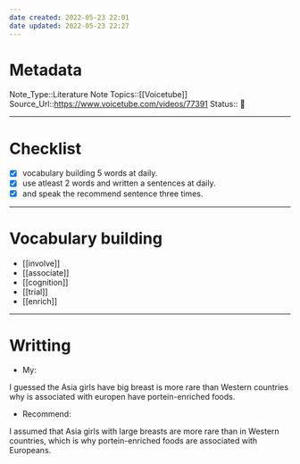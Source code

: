 ```yaml
---
date created: 2022-05-23 22:01
date updated: 2022-05-23 22:27
---
```


# Metadata

Note_Type::Literature Note
Topics::[[Voicetube]]
Source_Url::<https://www.voicetube.com/videos/77391>
Status:: 👶

---

# Checklist

- [x] vocabulary building 5 words at daily.
- [x] use atleast 2 words and written a sentences at daily.
- [x] and speak the recommend sentence three times.

---

# Vocabulary building

- [[involve]]
- [[associate]]
- [[cognition]]
- [[trial]]
- [[enrich]]

---

# Writting

- My:

I guessed the Asia girls have big breast is more rare than Western countries why is associated with europen have portein-enriched foods.

- Recommend:

I assumed that Asia girls with large breasts are more rare than in Western countries, which is why portein-enriched foods are associated with Europeans.
